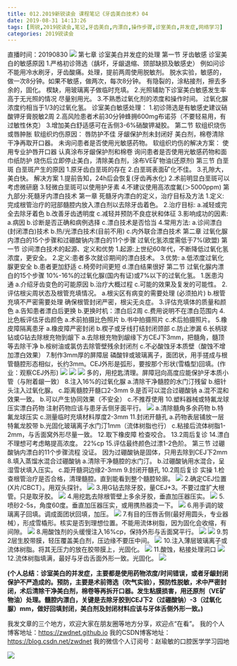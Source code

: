 ```yaml
---
title: 012.2019新锐读会 课程笔记《牙齿美白技术》04
date: 2019-08-31 14:13:26
tags: [周锐,2019锐读会,笔记,牙齿美白,内漂白,操作步骤,诊室美白,并发症,网络学习]
categories: 2019锐读会
---
```

直播时间：20190830
![](https://zymblog-1258069789.cos.ap-chengdu.myqcloud.com/blog0152-2019rdh/007/01.png)
第七章 诊室美白并发症的处理
第一节 牙齿敏感
诊室美白的敏感原因
1.严格初诊筛选（龋坏，牙龈退缩、颈部缺损及敏感史）
例如问诊不能用冷水刷牙，牙齿酸痛。处理，提前两周使用脱敏剂。
脱水实验，敏感的，做一次8分钟。如果不敏感，做两次，每次8分钟。
有隐裂的，涂粘接剂，擦去多余的，固化。
楔缺，用玻璃离子做临时充填。
2.光照辅助下诊室美白敏感发生率高于无光照的情况
尽量别用光。
3.不熟悉过氧化剂的浓度和操作时间。
过氧化脲浓度约相当于1/3的过氧化氢。
诊室美白敏感处理：
1.初诊筛选是有敏感史建议硝酸钾牙膏脱敏2周
2.高风险患者术前30分钟蜂拥600mg布诺芬（不要轻易用，有过敏性休克）
3.增加美白舒适感可在舌侧3-6%硝酸钾凝胶。
第二节 软组织烧伤或唇肿胀
软组织灼伤原因：
唇防护不佳
牙龈保护剂未封闭好
美白剂，棉卷清除干净再取开口器。
未询问患者是否使用光敏感药物。
软组织灼伤的解决方案：
使用专业护唇开口器
认真涂布牙龈保护剂和棉卷
询问患者是否使用光敏感药物和面巾纸防护
烧伤后立即停止美白，清除美白剂，涂布VE矿物油(还原剂)
第三节 白垩斑
白垩斑产生的原因
1.原牙齿白垩斑的存在
2.白垩斑表面矿化不佳。
3.孔隙大，美白快。
解决方案
1.提前告知，24h后会恢复(牙齿再水化)
2.术前明显白垩斑可以考虑微研磨
3.轻微白垩斑可以使用护牙素
4.不建议使用高浓度氟(＞5000ppm)
第九部分:死髓牙内漂白技术
第一章 死髓牙内漂白的定义，治疗目标及方法
1.定义:完成根管治疗的冠部髓腔内放入漂白剂以去除牙齿着色。
2.治疗目标:
a.减轻或完全去除牙着色
b.改善牙齿透明度
c.减轻并预防不良症状和体征
3.影响成功的因素:
a.病因
b.诊断是否正确和病例选择
c.漂白技术是否恰当
4.常用方法:
a.诊间漂白(封闭漂白)技术
b.热/光漂白技术(目前不用)
c.内外联合漂白技术
第二章 过氧化脲内漂白的15个步骤和过硼酸钠内漂白的11个步骤
过氧化氢浓度需低于7%(欧盟)
第一节 诊间漂白技术的起源、定义和优势
1.起源:上世纪60年代，不断降低过氧化氢浓度，更安全。
2.定义:患者多次就诊期间的漂白技术。
3.优势:
a.低浓度过氧化脲更安全
b.患者更加舒适
c.椅旁时间更短
d.漂白结果很好
第二节 过氧化脲内漂白的15个步骤
10%-16%的过氧化脲(国内有证)或7%以下的过氧化氢。
1.医患沟通
a.介绍牙齿变色的可能原因
b.治疗大概过程
c.可能的效果及复发的可能性。
2.评估根尖周状态及根管充填情况。
a.根尖区有病变的需要处理
(必须拍片)
b.根管充填不严密需要处理
确保根管封闭严密，根尖无炎症。
3.评估充填体的质量和颜色
a.告知患者漂白后更换
b.更换时机：漂白后2周
c.费用说明不在漂白范围内
4.比色板评估牙齿颜色
a.术前拍摄比色照片
b.书中拍摄照片
c.术后拍摄照片。
5.橡皮障隔离患牙
a.橡皮障严密封闭
b.楔子或牙线打结封闭颈部
c.防止渗漏
6.长柄球钻或G钻去除根充物到龈下
a.去除根充物到龈缘下方CEJ下3mm，把髓角，髓顶等去除干净
b.桉树油或氯仿去除管壁残余封闭剂
c.不必酸蚀牙本质壁（酸蚀不增加漂白效果）
7.制作3mm厚的屏障层
磷酸锌或玻璃离子，面团状，用手搓成与根管髓腔形态相似，长约3mm。CEJ外形是弧形，要按那个形状(雪橇型)回填。(作业：观察CEJ外形)
![](https://zymblog-1258069789.cos.ap-chengdu.myqcloud.com/blog0152-2019rdh/007/02.png)
![](https://zymblog-1258069789.cos.ap-chengdu.myqcloud.com/blog0152-2019rdh/007/03.png)
![](https://zymblog-1258069789.cos.ap-chengdu.myqcloud.com/blog0152-2019rdh/007/04.png)
多的，用挖匙清理。屏障冠向高度应能保护牙本质小管（与附着龈一致）
8.注入16%的过氧化脲
a.清除干净髓腔的水门汀残留
b.细针头注入过氧化脲。
c.距离髓腔开髓口2-3mm
9.是否可以混合过硼酸钠
a.混不混和效果一致。
b.可以产生协同效果（不安全）
c.不推荐使用
10.塑料器械或特氟龙球压实漂白药物
注射药物应该与患牙舌侧牙面平行。
![](https://zymblog-1258069789.cos.ap-chengdu.myqcloud.com/blog0152-2019rdh/007/05.png)
a.清除髓角多余药物
b.特氟龙球压实
c.测量临时充填材料厚度2-3mm
11.封闭开髓孔
a.药物表层铺放一层特氟龙胶带
b.光固化玻璃离子水门汀1mm（流体树脂也行）
c.粘接后流体树脂1-2mm，与舌面窝外形尽量一致。
12.取下橡皮障
检查咬合。
13.2周后复诊
14.漂白不理想可考虑略提高浓度。
22%cp
15.评估最终颜色过漂1-2色阶。
第三节 过硼酸钠内漂白的11个步骤流程
没证。
因为过硼酸钠是固体，只用去除到CEJ下2mm
8.填入蒸馏水混合过硼酸钠
a.清除干净髓腔的水门汀。
b.过硼酸钠用水混合，呈湿雪状填入压实。
c.距开髓洞边缘2-3mm
9.封闭开髓孔
10.2周后复诊
实操
1.检查根管治疗是否合格，清理髓腔。直到能看到整个髓腔轮廓。
![](https://zymblog-1258069789.cos.ap-chengdu.myqcloud.com/blog0152-2019rdh/007/06.png)
2.确定CEJ位置(X片/CBCT）。用双头探针。
![](https://zymblog-1258069789.cos.ap-chengdu.myqcloud.com/blog0152-2019rdh/007/07.png)
3.用G钻去除牙胶，量CEJ+3。不要过度扩大根管。只是取牙胶。
![](https://zymblog-1258069789.cos.ap-chengdu.myqcloud.com/blog0152-2019rdh/007/08.png)
4.用挖匙去除根管壁上多余牙胶，垂直加压器压实。
![](https://zymblog-1258069789.cos.ap-chengdu.myqcloud.com/blog0152-2019rdh/007/09.png)
5.喷砂2-5s，角度60度。垂直加压器压实，或用携热器烫一下。
![](https://zymblog-1258069789.cos.ap-chengdu.myqcloud.com/blog0152-2019rdh/007/10.png)
6.用手调的玻璃离子回填。调成面团状回填，加压。
![](https://zymblog-1258069789.cos.ap-chengdu.myqcloud.com/blog0152-2019rdh/007/11.png)
7.有目的压唇舌侧(最好用圆头，专业器械），形成雪橇形。核实是否到理想位置。不能用流体树脂，因为固化会收缩，有间隙。
![](https://zymblog-1258069789.cos.ap-chengdu.myqcloud.com/blog0152-2019rdh/007/12.png)
8.用酸蚀剂的头缓慢注入16%cp，保持外形与舌面窝平行。
![](https://zymblog-1258069789.cos.ap-chengdu.myqcloud.com/blog0152-2019rdh/007/13.png)
![](https://zymblog-1258069789.cos.ap-chengdu.myqcloud.com/blog0152-2019rdh/007/14.png)
9.剪2层生胶带膜，轻压覆盖美白剂，压边缘不要压中间。
![](https://zymblog-1258069789.cos.ap-chengdu.myqcloud.com/blog0152-2019rdh/007/15.png)
10.注入薄层玻璃离子或流体树脂。将其无压力的放在胶带膜上，光固化。
![](https://zymblog-1258069789.cos.ap-chengdu.myqcloud.com/blog0152-2019rdh/007/16.png)
11.酸蚀，粘接处理洞口
![](https://zymblog-1258069789.cos.ap-chengdu.myqcloud.com/blog0152-2019rdh/007/17.png)
12.流体树脂填满，最好与牙齿舌面外形一致。光固化。
![](https://zymblog-1258069789.cos.ap-chengdu.myqcloud.com/blog0152-2019rdh/007/18.png)

**(个人总结：诊室美白的并发症，主要都是使用药物浓度/时间错误，或者牙龈封闭保护不严造成的。预防，主要是术前筛选（吹气实验），预防性脱敏，术中严密封闭，术后清除干净美白剂，棉卷等再拆开口器。发生粘膜损害，用还原剂（VE矿物油）处理。髓腔内漂白，关键是去除牙胶到CEJ下2（过硼酸钠）-3（过氧化脲）mm，做好回填封闭，美白剂及封闭材料应该与牙体舌侧外形一致。)**

我发文章的三个地方，欢迎大家在朋友圈等地方分享，欢迎点“在看”。
我的个人博客地址：https://zwdnet.github.io
我的CSDN博客地址：https://blog.csdn.net/zwdnet
我的微信个人订阅号：赵瑜敏的口腔医学学习园地


![](https://zymblog-1258069789.cos.ap-chengdu.myqcloud.com/other/wx.jpg)